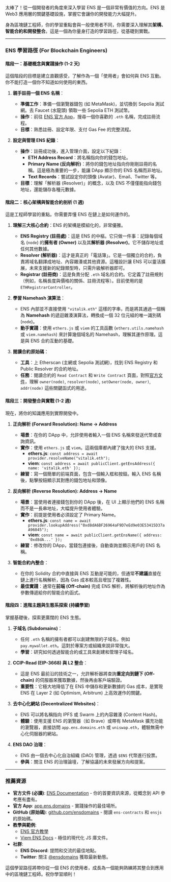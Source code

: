 太棒了！從一個開發者的角度來深入學習 ENS 是一個非常有價值的方向。ENS 是 Web3 應用層的關鍵基礎設施，掌握它會讓你的開發能力大幅提升。

身為區塊鏈工程師，你的學習重點會與一般使用者不同，你需要深入理解其**架構、智能合約和開發整合**。這是一個為你量身打造的學習路徑，從基礎到實戰。

---

### ENS 學習路徑 (For Blockchain Engineers)

#### 階段一：基礎概念與實踐操作 (1-2 天)

這個階段的目標是建立直觀感受，了解作為一個「使用者」會如何與 ENS 互動。你不能打造一個你不知道如何使用的東西。

1.  **親手註冊一個 ENS 名稱**：
    *   **準備工作**：準備一個瀏覽器錢包 (如 MetaMask)，並切換到 Sepolia 測試網。去 Faucet (水龍頭) 領取一些 Sepolia ETH 測試幣。
    *   **操作**：前往 [ENS 官方 App](https://app.ens.domains/)，搜尋一個你喜歡的 `.eth` 名稱，完成註冊流程。
    *   **目標**：熟悉註冊、設定年限、支付 Gas Fee 的完整流程。

2.  **設定與管理 ENS 紀錄**：
    *   **操作**：註冊成功後，進入管理介面，設定以下紀錄：
        *   **ETH Address Record**：將名稱指向你的錢包地址。
        *   **Primary Name (反向解析)**：將你的錢包地址指向你剛剛註冊的名稱。這是極為重要的一步，能讓 DApp 顯示你的 ENS 名稱而非地址。
        *   **Text Records**：嘗試設定你的頭像 (Avatar)、Email、Twitter 等。
    *   **目標**：理解「解析器 (Resolver)」的概念，以及 ENS 不僅僅能指向錢包地址，還能儲存各種元數據。

#### 階段二：核心架構與智能合約剖析 (1 週)

這是工程師學習的重點。你需要弄懂 ENS 在鏈上是如何運作的。

1.  **理解三大核心合約**：ENS 的架構是模組化的，非常優雅。
    *   **ENS Registry (註冊處)**：這是 ENS 的中樞。它只做一件事：記錄每個域名 (`node`) 的**擁有者 (Owner)** 以及其**解析器 (Resolver)**。它不儲存地址或任何其他數據。
    *   **Resolver (解析器)**：這才是真正的「電話簿」。它是一個獨立的合約，負責將域名翻譯成地址、內容雜湊或其他資源。這種設計讓 ENS 可以靈活擴展，未來支援新的紀錄類型時，只需升級解析器即可。
    *   **Registrar (註冊商)**：這是負責分配 `.eth` 域名的合約。它定義了註冊規則（例如，名稱長度與價格的關係、註冊流程等）。目前使用的是 `ETHRegistrarController`。

2.  **學習 Namehash 演算法**：
    *   ENS 內部並不直接使用 `"vitalik.eth"` 這樣的字串，而是將其通過一個稱為 **Namehash** 的遞迴雜湊演算法，轉換成一個 32 位元組的唯一識別碼 (`node`)。
    *   **動手實踐**：使用 `ethers.js` 或 `viem` 的工具函數 (`ethers.utils.namehash` 或 `viem.namehash`) 來計算幾個域名的 Namehash，理解其運作原理。這是與 ENS 合約互動的基礎。

3.  **閱讀合約原始碼**：
    *   **工具**：上 Etherscan (主網或 Sepolia 測試網)，找到 ENS Registry 和 Public Resolver 的合約地址。
    *   **任務**：閱讀合約的 `Read Contract` 和 `Write Contract` 頁面，對照[官方文件](https://docs.ens.domains/contract-api-reference/registry)，理解 `owner(node)`, `resolver(node)`, `setOwner(node, owner)`, `addr(node)` 這些關鍵函式的用途。

#### 階段三：開發整合與實戰 (1-2 週)

現在，將你的知識應用到實際開發中。

1.  **正向解析 (Forward Resolution): Name → Address**
    *   **場景**：在你的 DApp 中，允許使用者輸入一個 ENS 名稱來發送代幣或查詢資訊。
    *   **實作**：使用 `ethers.js` 或 `viem`。這兩個庫都內建了強大的 ENS 支援。
        *   **ethers.js**: `const address = await provider.resolveName("vitalik.eth");`
        *   **viem**: `const address = await publicClient.getEnsAddress({ name: 'vitalik.eth' });`
    *   **練習**：寫一個簡單的前端頁面，包含一個輸入框和按鈕。輸入 ENS 名稱後，點擊按鈕顯示其對應的錢包地址和頭像。

2.  **反向解析 (Reverse Resolution): Address → Name**
    *   **場景**：當使用者連接錢包到你的 DApp 後，在 UI 上顯示他們的 ENS 名稱而不是一長串地址，大幅提升使用者體驗。
    *   **實作**：前提是使用者必須設定了 Primary Name。
        *   **ethers.js**: `const name = await provider.lookupAddress("0xd8dA6BF26964aF9D7eEd9e03E53415D37aA96045");`
        *   **viem**: `const name = await publicClient.getEnsName({ address: '0xd8dA...' });`
    *   **練習**：修改你的 DApp，當錢包連接後，自動查詢並顯示用戶的 ENS 名稱。

3.  **智能合約內整合**：
    *   在你的 Solidity 合約中直接與 ENS 互動是可能的，但通常**不建議**直接在鏈上進行名稱解析，因為 Gas 成本較高且增加了複雜性。
    *   **最佳實踐**：通常在**前端 (Off-chain)** 完成 ENS 解析，將解析後的地址作為參數傳遞給你的智能合約函式。

#### 階段四：進階主題與生態系探索 (持續學習)

掌握基礎後，探索更廣闊的 ENS 生態。

1.  **子域名 (Subdomains)**：
    *   任何 `.eth` 名稱的擁有者都可以創建無限的子域名，例如 `pay.mywallet.eth`。這對於專案方或組織來說非常強大。
    *   **學習**：研究如何透過智能合約或工具來創建和管理子域名。

2.  **CCIP-Read (EIP-3668) 與 L2 整合**：
    *   這是 ENS 最前沿的技術之一，允許解析器將查詢**重定向到鏈下 (Off-chain)** 的伺服器來獲取數據，然後再由客戶端驗證。
    *   **重要性**：它極大地降低了在 ENS 中儲存和更新數據的 Gas 成本，是實現 ENS 在 Layer 2 (如 Optimism, Arbitrum) 上高效運作的關鍵。

3.  **去中心化網站 (Decentralized Websites)**：
    *   ENS 可以將名稱指向 IPFS 或 Swarm 上的內容雜湊 (Content Hash)。
    *   **體驗**：使用支援 ENS 的瀏覽器（如 Brave）或帶有 MetaMask 擴充功能的瀏覽器，直接訪問 `app.ens.domains.eth` 或 `uniswap.eth`，體驗無需中心化伺服器的網站。

4.  **ENS DAO 治理**：
    *   ENS 由一個去中心化自治組織 (DAO) 管理，透過 `$ENS` 代幣進行投票。
    *   **參與**：關注 ENS 的治理論壇，了解協議的未來發展方向和提案。

---

### 推薦資源

*   **官方文件 (必讀)**: [ENS Documentation](https://docs.ens.domains/) - 你的首要資訊來源，從概念到 API 參考應有盡有。
*   **官方 App**: [app.ens.domains](https://app.ens.domains/) - 實踐操作的最佳場所。
*   **GitHub (原始碼)**: [github.com/ensdomains](https://github.com/ensdomains) - 閱讀 `ens-contracts` 和 `ensjs` 的原始碼。
*   **教學與範例**:
    *   [ENS 官方教學](https://docs.ens.domains/dapp-developer-guide/ens-linter)
    *   [Viem ENS Docs](https://viem.sh/docs/ens/getting-started.html) - 極佳的現代化 JS 庫文件。
*   **社群**:
    *   **ENS Discord**: 提問和交流的最佳地點。
    *   **Twitter**: 關注 [@ensdomains](https://twitter.com/ensdomains) 獲取最新動態。

這個學習路徑將帶你從一個 ENS 的使用者，成長為一個能夠熟練將其整合到應用中的區塊鏈工程師。祝你學習順利！